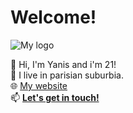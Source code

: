# Welcome!

![My logo](https://yarenes-portfolio.web.app/img/logo100.webp "My logo")

👋 Hi, I'm Yanis and i'm 21!<br>
📍 I live in parisian suburbia.<br>
🌐 <a href="https://yarenes-portfolio.web.app/" target="_blank">My website</a><br>
📫 **[Let's get in touch!](mailto:yanisarenes@gmail.com?subject=Hello!)**<br>
